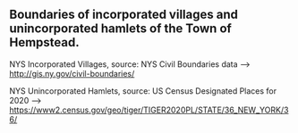 <h2>Boundaries of incorporated villages and unincorporated hamlets of the Town of Hempstead.</h2>

NYS Incorporated Villages, source: NYS Civil Boundaries data -->
http://gis.ny.gov/civil-boundaries/

NYS Unincorporated Hamlets, source: US Census Designated Places for 2020 --> 
https://www2.census.gov/geo/tiger/TIGER2020PL/STATE/36_NEW_YORK/36/
